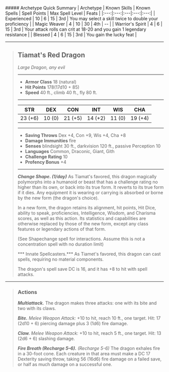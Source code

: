 <div class='classTable wide'>
##### Archetype Quick Summary
| Archetype | Known Skills | Known Spells | Spell Points | Max Spell Level | Feats |
|:---:|:---:|:---|:---:|:---:|
| Experienced | 10 | 6 | 15 | 3rd | You may select a skill twice to double your proficiency |
| Magic Weaver | 4 | 10 | 30 | 4th | -- |
| Warrior's Spirit | 4 | 6 | 15 | 3rd | Your attack rolls can crit at 18-20 and you gain 1 legendary resistance |
| Blessed | 4 | 6 | 15 | 3rd | You gain the lucky feat |
</div>

___
> ## Tiamat's Red Dragon
>*Large Dragon, any evil*
> ___
> - **Armor Class** 18 (natural)
> - **Hit Points** 178(17d10 + 85)
> - **Speed** 40 ft., climb 40 ft., fly 80 ft.
>___
>|STR|DEX|CON|INT|WIS|CHA|
>|:---:|:---:|:---:|:---:|:---:|:---:|
>|23 (+6)|10 (0)|21 (+5)|14 (+2)|11 (0)|19 (+4)|
>___
> - **Saving Throws** Dex +4, Con +9, Wis +4, Cha +8
> - **Damage Immunities** fire
> - **Senses** blindsight 30 ft., darkvision 120 ft., passive Perception 10
> - **Languages** Common, Draconic, Giant, Gith
> - **Challenge Rating** 10
> - **Profency Bonus** +4
> ___
> ***Change Shape. (1/day)*** As Tiamat's favored, this dragon magically polymorphs into a humanoid or beast that has a challenge rating no higher than its own, or back into its true form. It reverts to its true form if it dies. Any equipment it is wearing or carrying is absorbed or borne by the new form (the dragon's choice).
>
> In a new form, the dragon retains its alignment, hit points, Hit Dice, ability to speak, proficiencies, Intelligence, Wisdom, and Charisma scores, as well as this action. Its statistics and capabilities are otherwise replaced by those of the new form, except any class features or legendary actions of that form.
>
> (See Shapechange spell for interactions. Assume this is not a concentration spell with no duration limit)
>
> *** Innate Spellcasters.*** As Tiamet's favored, this dragon can cast spells, requiring no material components. 
>
> The dragon's spell save DC is 16, and it has +8 to hit with spell attacks. 
___
> ### Actions
> ***Multiattack.*** The dragon makes three attacks: one with its bite and two with its claws.
> 
> ***Bite.*** *Melee Weapon Attack:* +10 to hit, reach 10 ft., one target. Hit: 17 (2d10 + 6) piercing damage plus 3 (1d6) fire damage.
>
> ***Claw.*** *Melee Weapon Attack:* +10 to hit, reach 5 ft., one target. Hit: 13 (2d6 + 6) slashing damage.
>
> ***Fire Breath (Recharge 5–6).*** *(Recharge 5-6)* The dragon exhales fire in a 30-foot cone. Each creature in that area must make a DC 17 Dexterity saving throw, taking 56 (16d6) fire damage on a failed save, or half as much damage on a successful one.